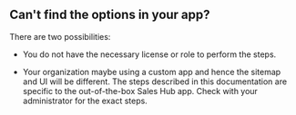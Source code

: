 ## Can't find the options in your app?
There are two possibilities:

- You do not have the necessary license or role to perform the steps.  

- Your organization maybe using a custom app and hence the sitemap and UI will be different. The steps described in this documentation are specific to the out-of-the-box Sales Hub app. Check with your administrator for the exact steps.